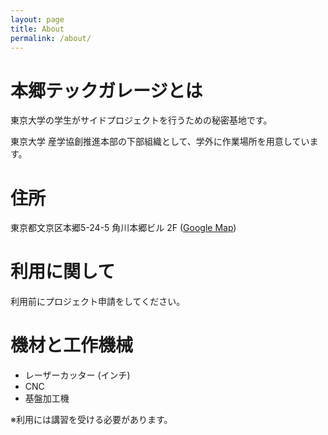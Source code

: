 ```yaml
---
layout: page
title: About
permalink: /about/
---
```


# 本郷テックガレージとは

東京大学の学生がサイドプロジェクトを行うための秘密基地です。

東京大学 産学協創推進本部の下部組織として、学外に作業場所を用意しています。

# 住所

東京都文京区本郷5-24-5 角川本郷ビル 2F ([Google Map](https://goo.gl/maps/jweyFvu4e7q))

# 利用に関して

利用前にプロジェクト申請をしてください。

# 機材と工作機械

- レーザーカッター (インチ)
- CNC
- 基盤加工機

※利用には講習を受ける必要があります。